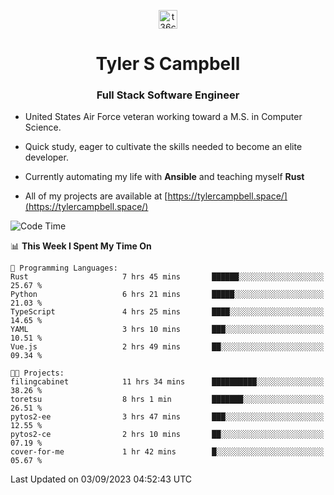 <p align="center">
<a href="https://www.linkedin.com/in/t36campbell" target="blank"><img align="center" src="https://ik.imagekit.io/t36campbell/Portfolio/linkedin.png.original_m8bbGgPh6.png" alt="t36campbell" height="30" width="30" /></a>
</p>
<h1 align="center">Tyler S Campbell</h1>
<h3 align="center">Full Stack Software Engineer</h3>

* United States Air Force veteran working toward a M.S. in Computer Science.

* Quick study, eager to cultivate the skills needed to become an elite developer.

* Currently automating my life with **Ansible** and teaching myself **Rust**

* All of my projects are available at [https://tylercampbell.space/](https://tylercampbell.space/)

<!--START_SECTION:waka-->
![Code Time](http://img.shields.io/badge/Code%20Time-2%2C768%20hrs%201%20min-blue)

📊 **This Week I Spent My Time On** 

```text
💬 Programming Languages: 
Rust                     7 hrs 45 mins       ██████░░░░░░░░░░░░░░░░░░░   25.67 % 
Python                   6 hrs 21 mins       █████░░░░░░░░░░░░░░░░░░░░   21.03 % 
TypeScript               4 hrs 25 mins       ████░░░░░░░░░░░░░░░░░░░░░   14.65 % 
YAML                     3 hrs 10 mins       ███░░░░░░░░░░░░░░░░░░░░░░   10.51 % 
Vue.js                   2 hrs 49 mins       ██░░░░░░░░░░░░░░░░░░░░░░░   09.34 % 

🐱‍💻 Projects: 
filingcabinet            11 hrs 34 mins      ██████████░░░░░░░░░░░░░░░   38.26 % 
toretsu                  8 hrs 1 min         ███████░░░░░░░░░░░░░░░░░░   26.51 % 
pytos2-ee                3 hrs 47 mins       ███░░░░░░░░░░░░░░░░░░░░░░   12.55 % 
pytos2-ce                2 hrs 10 mins       ██░░░░░░░░░░░░░░░░░░░░░░░   07.19 % 
cover-for-me             1 hr 42 mins        █░░░░░░░░░░░░░░░░░░░░░░░░   05.67 % 
```


 Last Updated on 03/09/2023 04:52:43 UTC
<!--END_SECTION:waka-->
